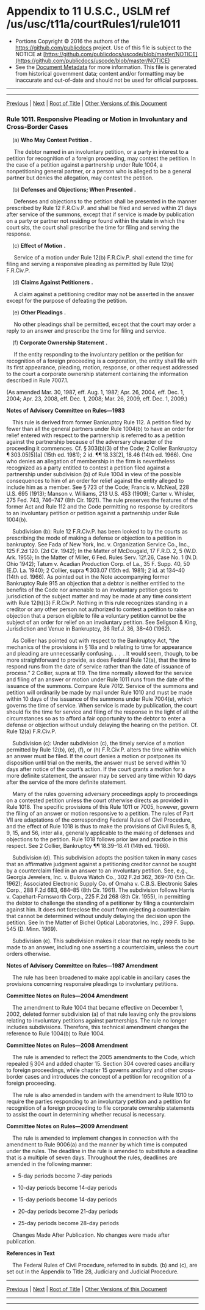 ---
---

# Appendix to 11 U.S.C., USLM ref /us/usc/t11a/courtRules1/rule1011

* Portions Copyright © 2016 the authors of the https://github.com/publicdocs project.
  Use of this file is subject to the NOTICE at [https://github.com/publicdocs/uscode/blob/master/NOTICE](https://github.com/publicdocs/uscode/blob/master/NOTICE)
* See the [Document Metadata](././../../../..//README.md) for more information.
  This file is generated from historical government data; content and/or formatting may be inaccurate and out-of-date and should not be used for official purposes.

----------
----------

[Previous](./../../../..//us/usc/t11a/courtRules1/m__us_usc_t11a_courtRules1_rule1010.md) | [Next](./../../../..//us/usc/t11a/courtRules1/m__us_usc_t11a_courtRules1_rule1012.md) | [Root of Title](./../../../../) | [Other Versions of this Document](https://publicdocs.github.io/go/links?ns=uslm&ref=%2Fus%2Fusc%2Ft11a%2FcourtRules1%2Frule1011)

### Rule 1011. Responsive Pleading or Motion in Involuntary and Cross-Border Cases

    (a)  __Who May Contest Petition__  __.__ 

     The debtor named in an involuntary petition, or a party in interest to a petition for recognition of a foreign proceeding, may contest the petition. In the case of a petition against a partnership under Rule 1004, a nonpetitioning general partner, or a person who is alleged to be a general partner but denies the allegation, may contest the petition.

    (b)  __Defenses and Objections; When Presented__  __.__ 

     Defenses and objections to the petition shall be presented in the manner prescribed by Rule 12 F.R.Civ.P. and shall be filed and served within 21 days after service of the summons, except that if service is made by publication on a party or partner not residing or found within the state in which the court sits, the court shall prescribe the time for filing and serving the response.

    (c)  __Effect of Motion__  __.__ 

     Service of a motion under Rule 12(b) F.R.Civ.P. shall extend the time for filing and serving a responsive pleading as permitted by Rule 12(a) F.R.Civ.P.

    (d)  __Claims Against Petitioners__  __.__ 

     A claim against a petitioning creditor may not be asserted in the answer except for the purpose of defeating the petition.

    (e)  __Other Pleadings__  __.__ 

     No other pleadings shall be permitted, except that the court may order a reply to an answer and prescribe the time for filing and service.

    (f)  __Corporate Ownership Statement__  __.__ 

     If the entity responding to the involuntary petition or the petition for recognition of a foreign proceeding is a corporation, the entity shall file with its first appearance, pleading, motion, response, or other request addressed to the court a corporate ownership statement containing the information described in Rule 7007.1.

(As amended Mar. 30, 1987, eff. Aug. 1, 1987; Apr. 26, 2004, eff. Dec. 1, 2004; Apr. 23, 2008, eff. Dec. 1, 2008; Mar. 26, 2009, eff. Dec. 1, 2009.)

 __Notes of Advisory Committee on Rules—1983__ 

    This rule is derived from former Bankruptcy Rule 112. A petition filed by fewer than all the general partners under Rule 1004(b) to have an order for relief entered with respect to the partnership is referred to as a petition against the partnership because of the adversary character of the proceeding it commences. Cf. § 303(b)(3) of the Code; 2 Collier Bankruptcy ¶ 303.05\[5\]\[a\] (15th ed. 1981); 2 id. ¶¶ 18.33\[2\], 18.46 (14th ed. 1966). One who denies an allegation of membership in the firm is nevertheless recognized as a party entitled to contest a petition filed against a partnership under subdivision (b) of Rule 1004 in view of the possible consequences to him of an order for relief against the entity alleged to include him as a member. See § 723 of the Code; Francis v. McNeal, 228 U.S. 695 (1913); Manson v. Williams, 213 U.S. 453 (1909); Carter v. Whisler, 275 Fed. 743, 746–747 (8th Cir. 1921). The rule preserves the features of the former Act and Rule 112 and the Code permitting no response by creditors to an involuntary petition or petition against a partnership under Rule 1004(b).

    Subdivision (b): Rule 12 F.R.Civ.P. has been looked to by the courts as prescribing the mode of making a defense or objection to a petition in bankruptcy. See Fada of New York, Inc. v. Organization Service Co., Inc., 125 F.2d 120. (2d Cir. 1942); In the Matter of McDougald, 17 F.R.D. 2, 5 (W.D. Ark. 1955); In the Matter of Miller, 6 Fed. Rules Serv. 12f.26, Case No. 1 (N.D. Ohio 1942); Tatum v. Acadian Production Corp. of La., 35 F. Supp. 40, 50 (E.D. La. 1940); 2 Collier, supra ¶ 303.07 (15th ed. 1981); 2 id. at 134–40 (14th ed. 1966). As pointed out in the Note accompanying former Bankruptcy Rule 915 an objection that a debtor is neither entitled to the benefits of the Code nor amenable to an involuntary petition goes to jurisdiction of the subject matter and may be made at any time consistent with Rule 12(h)(3) F.R.Civ.P. Nothing in this rule recognizes standing in a creditor or any other person not authorized to contest a petition to raise an objection that a person eligible to file a voluntary petition cannot be the subject of an order for relief on an involuntary petition. See Seligson & King, Jurisdiction and Venue in Bankruptcy, 36 Ref.J. 36, 38–40 (1962).

    As Collier has pointed out with respect to the Bankruptcy Act, “the mechanics of the provisions in § 18a and b relating to time for appearance and pleading are unnecessarily confusing. . . . It would seem, though, to be more straightforward to provide, as does Federal Rule 12(a), that the time to respond runs from the date of service rather than the date of issuance of process.” 2 Collier, supra at 119. The time normally allowed for the service and filing of an answer or motion under Rule 1011 runs from the date of the issuance of the summons. Compare Rule 7012. Service of the summons and petition will ordinarily be made by mail under Rule 1010 and must be made within 10 days of the issuance of the summons under Rule 7004(e), which governs the time of service. When service is made by publication, the court should fix the time for service and filing of the response in the light of all the circumstances so as to afford a fair opportunity to the debtor to enter a defense or objection without unduly delaying the hearing on the petition. Cf. Rule 12(a) F.R.Civ.P.

    Subdivision (c): Under subdivision (c), the timely service of a motion permitted by Rule 12(b), (e), (f), or (h) F.R.Civ.P. alters the time within which an answer must be filed. If the court denies a motion or postpones its disposition until trial on the merits, the answer must be served within 10 days after notice of the court’s action. If the court grants a motion for a more definite statement, the answer may be served any time within 10 days after the service of the more definite statement.

    Many of the rules governing adversary proceedings apply to proceedings on a contested petition unless the court otherwise directs as provided in Rule 1018. The specific provisions of this Rule 1011 or 7005, however, govern the filing of an answer or motion responsive to a petition. The rules of Part VII are adaptations of the corresponding Federal Rules of Civil Procedure, and the effect of Rule 1018 is thus to make the provisions of Civil Rules 5, 8, 9, 15, and 56, inter alia, generally applicable to the making of defenses and objections to the petition. Rule 1018 follows prior law and practice in this respect. See 2 Collier, Bankruptcy ¶¶ 18.39–18.41 (14th ed. 1966).

    Subdivision (d). This subdivision adopts the position taken in many cases that an affirmative judgment against a petitioning creditor cannot be sought by a counterclaim filed in an answer to an involuntary petition. See, e.g., Georgia Jewelers, Inc. v. Bulova Watch Co., 302 F.2d 362, 369–70 (5th Cir. 1962); Associated Electronic Supply Co. of Omaha v. C.B.S. Electronic Sales Corp., 288 F.2d 683, 684–85 (8th Cir. 1961). The subdivision follows Harris v. Capehart-Farnsworth Corp., 225 F.2d 268 (8th Cir. 1955), in permitting the debtor to challenge the standing of a petitioner by filing a counterclaim against him. It does not foreclose the court from rejecting a counterclaim that cannot be determined without unduly delaying the decision upon the petition. See In the Matter of Bichel Optical Laboratories, Inc., 299 F. Supp. 545 (D. Minn. 1969).

    Subdivision (e). This subdivision makes it clear that no reply needs to be made to an answer, including one asserting a counterclaim, unless the court orders otherwise.

 __Notes of Advisory Committee on Rules—1987 Amendment__ 

    The rule has been broadened to make applicable in ancillary cases the provisions concerning responsive pleadings to involuntary petitions.

 __Committee Notes on Rules—2004 Amendment__ 

    The amendment to Rule 1004 that became effective on December 1, 2002, deleted former subdivision (a) of that rule leaving only the provisions relating to involuntary petitions against partnerships. The rule no longer includes subdivisions. Therefore, this technical amendment changes the reference to Rule 1004(b) to Rule 1004.

 __Committee Notes on Rules—2008 Amendment__ 

    The rule is amended to reflect the 2005 amendments to the Code, which repealed § 304 and added chapter 15. Section 304 covered cases ancillary to foreign proceedings, while chapter 15 governs ancillary and other cross-border cases and introduces the concept of a petition for recognition of a foreign proceeding.

    The rule is also amended in tandem with the amendment to Rule 1010 to require the parties responding to an involuntary petition and a petition for recognition of a foreign proceeding to file corporate ownership statements to assist the court in determining whether recusal is necessary.

 __Committee Notes on Rules—2009 Amendment__ 

    The rule is amended to implement changes in connection with the amendment to Rule 9006(a) and the manner by which time is computed under the rules. The deadline in the rule is amended to substitute a deadline that is a multiple of seven days. Throughout the rules, deadlines are amended in the following manner:

    • 5-day periods become 7-day periods

    • 10-day periods become 14-day periods

    • 15-day periods become 14-day periods

    • 20-day periods become 21-day periods

    • 25-day periods become 28-day periods

    Changes Made After Publication. No changes were made after publication.

 __References in Text__ 

    The Federal Rules of Civil Procedure, referred to in subds. (b) and (c), are set out in the Appendix to Title 28, Judiciary and Judicial Procedure.

----------

[Previous](./../../../..//us/usc/t11a/courtRules1/m__us_usc_t11a_courtRules1_rule1010.md) | [Next](./../../../..//us/usc/t11a/courtRules1/m__us_usc_t11a_courtRules1_rule1012.md) | [Root of Title](./../../../../) | [Other Versions of this Document](https://publicdocs.github.io/go/links?ns=uslm&ref=%2Fus%2Fusc%2Ft11a%2FcourtRules1%2Frule1011)

----------
----------



